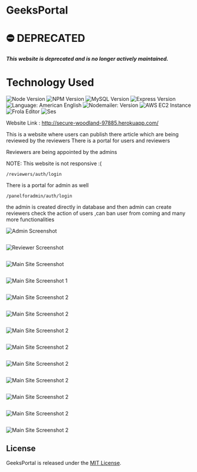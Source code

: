 # GeeksPortal
# ⛔️ DEPRECATED
***This website is deprecated and is no longer actively maintained.***

# Technology Used 
![Node Version](https://img.shields.io/badge/node-v12.16.3-yellowgreen.svg)
![NPM Version](https://img.shields.io/badge/npm-v6.14.4-blue.svg)
![MySQL Version](https://img.shields.io/badge/mysql-v8.0.0-blue.svg)
![Express Version](https://img.shields.io/badge/express-v4.17.1-blue.svg)
![Language: American English](https://img.shields.io/badge/language-american%20english-red.svg)
![Nodemailer: Version](https://img.shields.io/badge/nodemailer-v6.4.11-blue.svg)
![AWS EC2 Instance](https://img.shields.io/badge/aws-ec2-red.svg)
![Frola Editor](https://img.shields.io/badge/frola-editor-red.svg)
![Ses](https://img.shields.io/badge/ses-red.svg)

Website Link : http://secure-woodland-97885.herokuapp.com/

This is a website where users can publish there article which are being reviewed by the reviewers 
There is a portal for users and reviewers 

Reviewers are being appointed by the admins 


NOTE: This website is not responsive :(
```
/reviewers/auth/login
```
There is a portal for admin as well 
 ```
 /panelforadmin/auth/login
 ```
 the admin is created directly in database and then admin can create reviewers check the action of users ,can ban user from coming and many more functionalities
 
 ![Admin Screenshot](1.jpeg)
```
```
 ![Reviewer Screenshot](2.jpeg)
```
```
 ![Main Site Screenshot](3.jpeg)
 ```
 ```
 ![Main Site Screenshot 1](4.png)
```
```
 ![Main Site Screenshot 2](5.png)
 ```
 ```
 ![Main Site Screenshot 2](6.png)

 ```
 ```
 ![Main Site Screenshot 2](7.jpeg)
 ```
 ```
 ![Main Site Screenshot 2](8.jpeg)
 ```
 ```
 ![Main Site Screenshot 2](9.jpeg)
 ```
 ```
 ![Main Site Screenshot 2](10.jpeg)
 ```
 ```
 ![Main Site Screenshot 2](11.jpeg)
 ```
 ```
 ![Main Site Screenshot 2](12.jpeg)
 ```
 ```
 ![Main Site Screenshot 2](email.JPG)


## License
GeeksPortal is released under the [MIT License](http://www.opensource.org/licenses/MIT).
